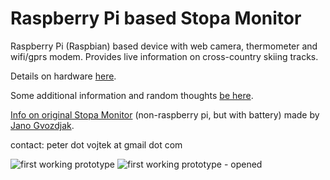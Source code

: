 Raspberry Pi based Stopa Monitor
=============

Raspberry Pi (Raspbian) based device with web camera, thermometer and wifi/gprs modem.
Provides live information on cross-country skiing tracks.

Details on hardware [here](https://github.com/sk-vpohybe/stopa-monitor/wiki/Devices-tested-with-Raspbian).

Some additional information and random thoughts [be here](https://github.com/sk-vpohybe/stopa-monitor/wiki/_pages).

[Info on original Stopa Monitor](http://www.nabezky.sk/monitor_na_korenatom_oznam) (non-raspberry pi, but with battery) made by [Jano Gvozdjak](http://physicus.eu/).

contact: peter dot vojtek at gmail dot com

![first working prototype](http://petervojtek.eu/pub/stopa-monitor/stopa-monitor2a.jpg)
![first working prototype - opened](http://petervojtek.eu/pub/stopa-monitor/stopa-monitor2b.jpg)
